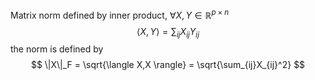 Matrix norm defined by inner product, $\forall X,Y \in \mathbb{R}^{p\times n}$ 
$$
	\langle X,Y \rangle = \sum_{ij}X_{ij}Y_{ij}
$$
the norm is defined by
$$
	\|X\|_F = \sqrt{\langle X,X \rangle} = \sqrt{\sum_{ij}X_{ij}^2}
$$